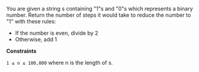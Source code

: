 You are given a string s containing "1"s and "0"s which represents a binary number. Return the number of steps it would take to reduce the number to "1" with these rules:

- If the number is even, divide by 2
- Otherwise, add 1

**Constraints**

```1 ≤ n ≤ 100,000``` where n is the length of s.